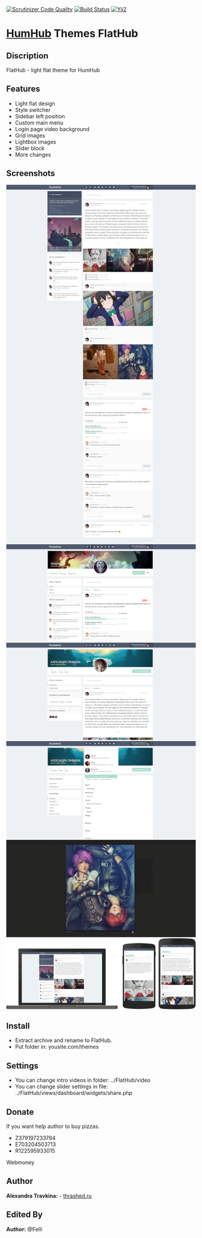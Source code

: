 [![Scrutinizer Code Quality](https://scrutinizer-ci.com/g/GreenVolume/humhub-themes-flathub/badges/quality-score.png?b=master)](https://scrutinizer-ci.com/g/GreenVolume/humhub-themes-flathub/?branch=master)
[![Build Status](https://scrutinizer-ci.com/g/GreenVolume/humhub-themes-flathub/badges/build.png?b=master)](https://scrutinizer-ci.com/g/GreenVolume/humhub-themes-flathub/build-status/master)
[![Yii2](https://img.shields.io/badge/Powered_by-Yii_Framework-green.svg?style=flat)](http://www.yiiframework.com/)
#  [HumHub](https://github.com/humhub/humhub) Themes FlatHub

## Discription
FlatHub - light flat theme for HumHub

## Features
- Light flat design
- Style switcher
- Sidebar left position
- Custom main menu
- Login page video background
- Grid images
- Lightbox images
- Slider block
- More changes

## Screenshots
![](https://github.com/Felli/humhub-themes-flathub/blob/master/screenshots/1.png)
![](https://github.com/Felli/humhub-themes-flathub/blob/master/screenshots/2.png)
![](https://github.com/Felli/humhub-themes-flathub/blob/master/screenshots/3.png)
![](https://github.com/Felli/humhub-themes-flathub/blob/master/screenshots/4.png)
![](https://github.com/Felli/humhub-themes-flathub/blob/master/screenshots/5.png)
![](https://github.com/Felli/humhub-themes-flathub/blob/master/screenshots/main.png)

## Install
- Extract archive and rename to FlatHub.
- Put folder in: yousite.com/themes

## Settings
- You can change intro videos in folder: ../FlatHub/video
- You can change slider settings in file: ../FlatHub/views/dashboard/widgets/share.php

## Donate
If you want help author to buy pizzas.
- Z379197233784
- E703204503713
- R122595933015

Webmoney

## Author
__Alexandra Travkina:__ - [thrashed.ru](http://thrashed.ru)

## Edited By
__Author:__ @Felli
